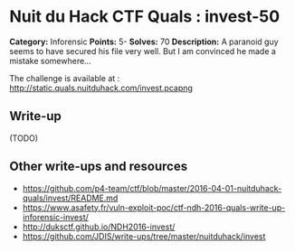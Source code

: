 # Nuit du Hack CTF Quals : invest-50

**Category:** Inforensic
**Points:** 5-
**Solves:** 70
**Description:**
A paranoid guy seems to have secured his file very well. But I am convinced he made a mistake somewhere...

The challenge is available at : http://static.quals.nuitduhack.com/invest.pcapng


## Write-up

(TODO)

## Other write-ups and resources

* https://github.com/p4-team/ctf/blob/master/2016-04-01-nuitduhack-quals/invest/README.md
* https://www.asafety.fr/vuln-exploit-poc/ctf-ndh-2016-quals-write-up-inforensic-invest/
* http://duksctf.github.io/NDH2016-invest/
* https://github.com/JDIS/write-ups/tree/master/nuitduhack/invest
